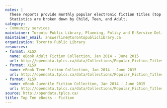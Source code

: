 ```yaml
---
notes: |
  These reports provide monthly popular electronic fiction titles (top ten).
  Statistics are broken down by Child, Teen, and Adult.
category:
- Community services
maintainer: Toronto Public Library, Planning, Policy and E-Service Delivery
maintainer_email: answerline@torontopubliclibrary.ca
organization: Toronto Public Library
resources:
- format: XLSX
  name: eBook Adult Fiction Collection, Jan 2014 - June 2015
  url: http://opendata.tplcs.ca/data/Collections/Popular_Fiction_Titles_(eBooks)/eBook_(Fic)_Adult_JAN_2014-JUN_2015.xlsx
- format: XLSX
  name: eBook Teen Fiction Collection, Jan 2014 - June 2015
  url: http://opendata.tplcs.ca/data/Collections/Popular_Fiction_Titles_(eBooks)/eBook_(Fic)_Teen_JAN_2014-JUN_2015.xlsx
- format: XLSX
  name: eBook Juvenile Fiction Collection, Jan 2014 - June 2015
  url: http://opendata.tplcs.ca/data/Collections/Popular_Fiction_Titles_(eBooks)/eBook_(Fic)_Juvenile_JAN_2014-JUN_2015.xlsx
source: http://opendata.tplcs.ca/
title: Top Ten eBooks - Fiction
---
```

